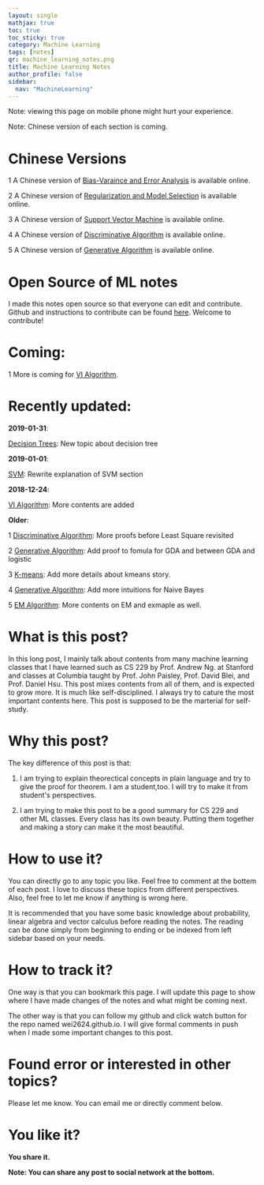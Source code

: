 ```yaml
---
layout: single
mathjax: true
toc: true
toc_sticky: true
category: Machine Learning
tags: [notes]
qr: machine_learning_notes.png
title: Machine Learning Notes
author_profile: false
sidebar:
  nav: "MachineLearning"
---
```


Note: viewing this page on mobile phone might hurt your experience.

Note: Chinese version of each section is coming.

# Chinese Versions

1 A Chinese version of [Bias-Varaince and Error Analysis](https://wei2624.github.io/MachineLearning/sv_bias_variance_tradeoff/) is available online.

2 A Chinese version of [Regularization and Model Selection](https://wei2624.github.io/MachineLearning/sv_regularization_model_selection/) is available online.

3 A Chinese version of [Support Vector Machine](https://wei2624.github.io/MachineLearning/sv_svm/) is available online.

4 A Chinese version of [Discriminative Algorithm](https://wei2624.github.io/MachineLearning/sv_discriminative_model/) is available online.

5 A Chinese version of [Generative Algorithm](https://wei2624.github.io/MachineLearning/sv_generative_model/) is available online.

# Open Source of ML notes

I made this notes open source so that everyone can edit and contribute. Github and instructions to contribute can be found [here](https://github.com/Wei2624/AI_Learning_Hub). Welcome to contribute!

# Coming:

1 More is coming for [VI Algorithm](https://wei2624.github.io/MachineLearning/bayes_vi/).

# Recently updated:

**2019-01-31**:

[Decision Trees](https://wei2624.github.io/MachineLearning/sv_trees/): New topic about decision tree

**2019-01-01**:

[SVM](https://wei2624.github.io/MachineLearning/sv_svm/): Rewrite explanation of SVM section

**2018-12-24**:

[VI Algorithm](https://wei2624.github.io/MachineLearning/bayes_vi/): More contents are added

**Older**:

1 [Discriminative Algorithm](https://wei2624.github.io/MachineLearning/sv_discriminative_model/): More proofs before Least Square revisited

2 [Generative Algorithm](https://wei2624.github.io/MachineLearning/sv_generative_model/): Add proof to fomula for GDA and between GDA and logistic

3 [K-means](https://wei2624.github.io/MachineLearning/usv_kmeans/): Add more details about kmeans story.

4 [Generative Algorithm](https://wei2624.github.io/MachineLearning/sv_generative_model/): Add more intuitions for Naive Bayes

5 [EM Algorithm](https://wei2624.github.io/MachineLearning/usv_em/): More contents on EM and exmaple as well.

# What is this post?

In this long post, I mainly talk about contents from many machine learning classes that I have learned such as CS 229 by Prof. Andrew Ng. at Stanford and classes at Columbia taught by Prof. John Paisley, Prof. David Blei, and Prof. Daniel Hsu. This post mixes contents from all of them, and is expected to grow more. It is much like self-disciplined. I always try to cature the most important contents here. This post is supposed to be the marterial for self-study.

# Why this post?

The key difference of this post is that:

1) I am trying to explain theorectical concepts in plain language and try to give the proof for theorem. I am a student,too. I will try to make it from student's perspectives.

2) I am trying to make this post to be a good summary for CS 229 and other ML classes. Every class has its own beauty. Putting them together and making a story can make it the most beautiful.

# How to use it?

You can directly go to any topic you like. Feel free to comment at the bottem of each post. I love to discuss these topics from different perspectives. Also, feel free to let me know if anything is wrong here.

It is recommended that you have some basic knowledge about probability, linear algebra and vector calculus before reading the notes. The reading can be done simply from beginning to ending or be indexed from left sidebar based on your needs.

# How to track it?

One way is that you can bookmark this page. I will update this page to show where I have made changes of the notes and what might be coming next.

The other way is that you can follow my github and click watch button for the repo named wei2624.github.io. I will give formal comments in push when I made some important changes to this post.

# Found error or interested in other topics?

Please let me know. You can email me or directly comment below.

# You like it?

**You share it.**

**Note: You can share any post to social network at the bottom.**
